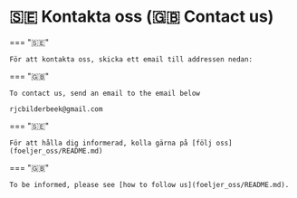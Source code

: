# 🇸🇪 Kontakta oss (🇬🇧 Contact us)

=== "🇸🇪"

    För att kontakta oss, skicka ett email till addressen nedan:

=== "🇬🇧"

    To contact us, send an email to the email below

```text
rjcbilderbeek@gmail.com
```

=== "🇸🇪"

    För att hålla dig informerad, kolla gärna på [följ oss](foeljer_oss/README.md)

=== "🇬🇧"

    To be informed, please see [how to follow us](foeljer_oss/README.md).
